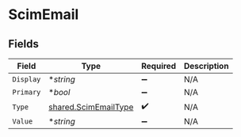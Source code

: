 # ScimEmail


## Fields

| Field                                                               | Type                                                                | Required                                                            | Description                                                         |
| ------------------------------------------------------------------- | ------------------------------------------------------------------- | ------------------------------------------------------------------- | ------------------------------------------------------------------- |
| `Display`                                                           | **string*                                                           | :heavy_minus_sign:                                                  | N/A                                                                 |
| `Primary`                                                           | **bool*                                                             | :heavy_minus_sign:                                                  | N/A                                                                 |
| `Type`                                                              | [shared.ScimEmailType](../../../pkg/models/shared/scimemailtype.md) | :heavy_check_mark:                                                  | N/A                                                                 |
| `Value`                                                             | **string*                                                           | :heavy_minus_sign:                                                  | N/A                                                                 |